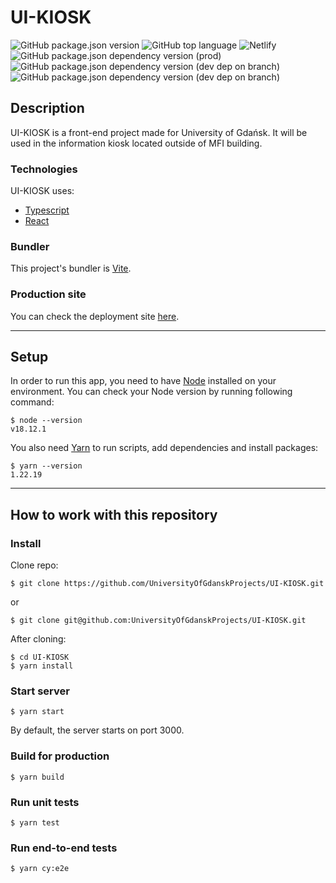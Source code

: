 # UI-KIOSK

![GitHub package.json version](https://img.shields.io/github/package-json/v/UniversityOfGdanskProjects/UI-KIOSK?style=for-the-badge)
![GitHub top language](https://img.shields.io/github/languages/top/UniversityOfGdanskProjects/UI-KIOSK?logo=typescript&style=for-the-badge)
![Netlify](https://img.shields.io/netlify/9aef6243-0742-42b4-9636-049204e0bbed?logo=netlify&style=for-the-badge)
![GitHub package.json dependency version (prod)](https://img.shields.io/github/package-json/dependency-version/UniversityOfGdanskProjects/UI-KIOSK/react?color=green&logo=react&style=for-the-badge)
![GitHub package.json dependency version (dev dep on branch)](https://img.shields.io/github/package-json/dependency-version/UniversityOfGdanskProjects/UI-KIOSK/dev/typescript/master?color=darkblue&logo=typescript&style=for-the-badge)
![GitHub package.json dependency version (dev dep on branch)](https://img.shields.io/github/package-json/dependency-version/UniversityOfGdanskProjects/UI-KIOSK/dev/vite/master?color=brown&logo=vite&style=for-the-badge)

## Description

UI-KIOSK is a front-end project made for University of Gdańsk. It will be used in the information kiosk located outside of MFI building.

### Technologies

UI-KIOSK uses:

- [Typescript](https://www.typescriptlang.org/)
- [React](https://reactjs.org/)

### Bundler

This project's bundler is [Vite](https://vitejs.dev/).

### Production site

You can check the deployment site [here](https://mfi-kiosk.netlify.app/).

---

## Setup

In order to run this app, you need to have [Node](https://nodejs.org/en/) installed on your environment. You can check your Node version by running following command:

```console
$ node --version
v18.12.1
```

You also need [Yarn](https://yarnpkg.com/) to run scripts, add dependencies and install packages:

```console
$ yarn --version
1.22.19
```

---

## How to work with this repository

### Install

Clone repo:

```console
$ git clone https://github.com/UniversityOfGdanskProjects/UI-KIOSK.git
```

or

```console
$ git clone git@github.com:UniversityOfGdanskProjects/UI-KIOSK.git
```

After cloning:

```console
$ cd UI-KIOSK
$ yarn install
```

### Start server

```console
$ yarn start
```

By default, the server starts on port 3000.

### Build for production

```console
$ yarn build
```

### Run unit tests

```console
$ yarn test
```

### Run end-to-end tests

```console
$ yarn cy:e2e
```
